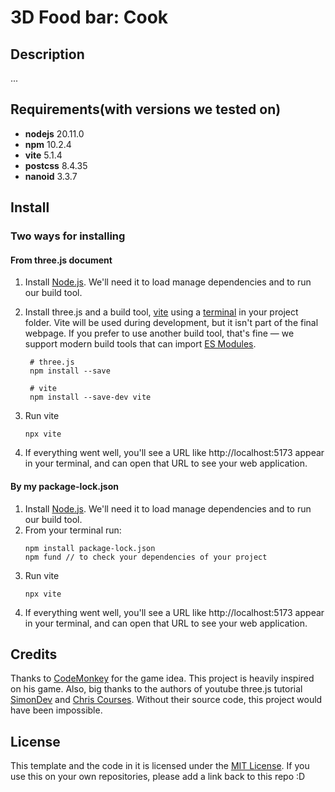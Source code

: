 # 3D Food bar: Cook

## Description
...
## Requirements(with versions we tested on)
- **nodejs** 20.11.0
- **npm** 10.2.4
- **vite** 5.1.4
- **postcss** 8.4.35
- **nanoid** 3.3.7

## Install

### Two ways for installing
#### From three.js document
1. Install [Node.js](https://https://nodejs.org/en). We'll need it to load manage dependencies and to run our build tool.
2. Install three.js and a build tool, [vite](https://https://vitejs.dev/) using a [terminal](https://www.joshwcomeau.com/javascript/terminal-for-js-devs/) in your project folder. Vite will be used during development, but it isn't part of the final webpage. If you prefer to use another build tool, that's fine — we support modern build tools that can import [ES Modules](https://eloquentjavascript.net/3rd_edition/10_modules.html#h_zWTXAU93DC).
 
   ```
    # three.js
    npm install --save 

    # vite
    npm install --save-dev vite
3. Run vite
   ``` 
   npx vite
4. If everything went well, you'll see a URL like http://localhost:5173 appear in your terminal, and can open that URL to see your web application.
#### By my package-lock.json
1. Install [Node.js](https://https://nodejs.org/en). We'll need it to load manage dependencies and to run our build tool.
2. From your terminal run:       
   ```
   npm install package-lock.json
   npm fund // to check your dependencies of your project
3. Run vite
   ``` 
   npx vite
4. If everything went well, you'll see a URL like http://localhost:5173 appear in your terminal, and can open that URL to see your web application.
## Credits
Thanks to [CodeMonkey](https://https://unitycodemonkey.com/) for the game idea. This project is heavily inspired on his game. Also, big thanks to the authors of youtube three.js tutorial [SimonDev](https://https://www.youtube.com/@simondev758) and [Chris Courses](https://www.youtube.com/@ChrisCourses). Without their source code, this project would have been impossible.
## License
This template and the code in it is licensed under the [MIT License](https://github.com/git/git-scm.com/blob/main/MIT-LICENSE.txt).
If you use this on your own repositories, please add a link back to this repo :D